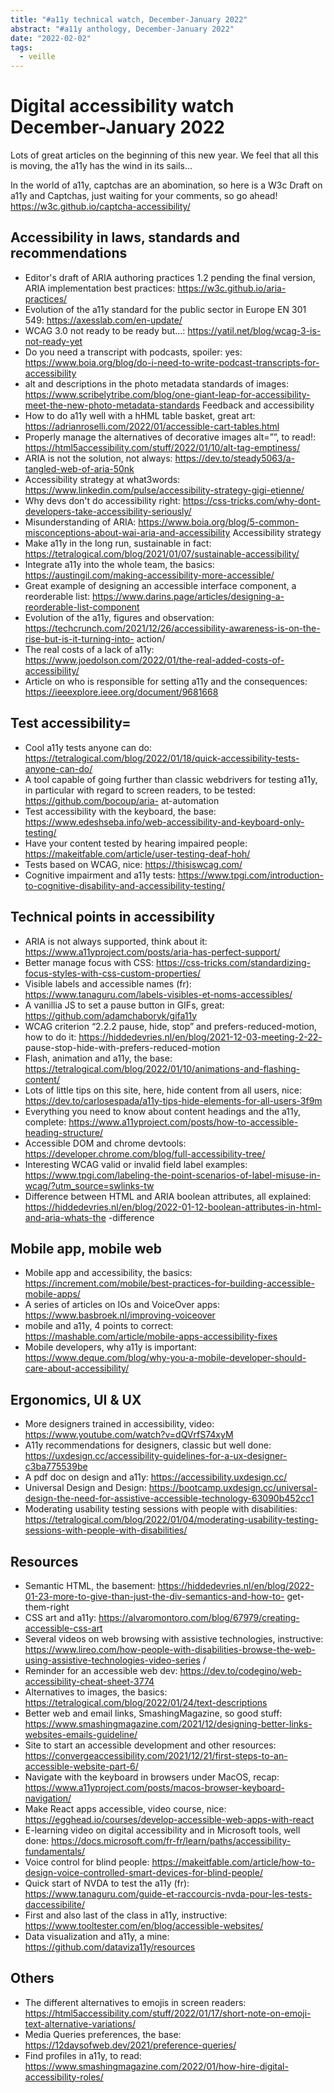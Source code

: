 ```yaml
---
title: "#a11y technical watch, December-January 2022"
abstract: "#a11y anthology, December-January 2022"
date: "2022-02-02"
tags:
  - veille
---
```

# Digital accessibility watch December-January 2022
Lots of great articles on the beginning of this new year. We feel that all this is moving, the a11y has the wind in its sails...

In the world of a11y, captchas are an abomination, so here is a W3c Draft on a11y and Captchas, just waiting for your comments, so go ahead!
https://w3c.github.io/captcha-accessibility/ 

## Accessibility in laws, standards and recommendations

- Editor's draft of ARIA authoring practices 1.2 pending the final version, ARIA implementation best practices: https://w3c.github.io/aria-practices/
- Evolution of the a11y standard for the public sector in Europe EN 301 549: https://axesslab.com/en-update/
- WCAG 3.0 not ready to be ready but…: https://yatil.net/blog/wcag-3-is-not-ready-yet
- Do you need a transcript with podcasts, spoiler: yes: https://www.boia.org/blog/do-i-need-to-write-podcast-transcripts-for-accessibility
- alt and descriptions in the photo metadata standards of images: https://www.scribelytribe.com/blog/one-giant-leap-for-accessibility-meet-the-new-photo-metadata-standards
Feedback and accessibility
- How to do a11y well with a hHML table basket, great art: https://adrianroselli.com/2022/01/accessible-cart-tables.html
- Properly manage the alternatives of decorative images alt=””, to read!: https://html5accessibility.com/stuff/2022/01/10/alt-tag-emptiness/
- ARIA is not the solution, not always: https://dev.to/steady5063/a-tangled-web-of-aria-50nk
- Accessibility strategy at what3words: https://www.linkedin.com/pulse/accessibility-strategy-gigi-etienne/
- Why devs don't do accessibility right: https://css-tricks.com/why-dont-developers-take-accessibility-seriously/
- Misunderstanding of ARIA: https://www.boia.org/blog/5-common-misconceptions-about-wai-aria-and-accessibility
Accessibility strategy
- Make a11y in the long run, sustainable in fact: https://tetralogical.com/blog/2021/01/07/sustainable-accessibility/
- Integrate a11y into the whole team, the basics: https://austingil.com/making-accessibility-more-accessible/
- Great example of designing an accessible interface component, a reorderable list: https://www.darins.page/articles/designing-a-reorderable-list-component
- Evolution of the a11y, figures and observation: https://techcrunch.com/2021/12/26/accessibility-awareness-is-on-the-rise-but-is-it-turning-into- action/
- The real costs of a lack of a11y: https://www.joedolson.com/2022/01/the-real-added-costs-of-accessibility/
- Article on who is responsible for setting a11y and the consequences: https://ieeexplore.ieee.org/document/9681668

## Test accessibility=

- Cool a11y tests anyone can do: https://tetralogical.com/blog/2022/01/18/quick-accessibility-tests-anyone-can-do/
- A tool capable of going further than classic webdrivers for testing a11y, in particular with regard to screen readers, to be tested: https://github.com/bocoup/aria- at-automation
- Test accessibility with the keyboard, the base: https://www.edeshseba.info/web-accessibility-and-keyboard-only-testing/
- Have your content tested by hearing impaired people: https://makeitfable.com/article/user-testing-deaf-hoh/
- Tests based on WCAG, nice: https://thisiswcag.com/
- Cognitive impairment and a11y tests: https://www.tpgi.com/introduction-to-cognitive-disability-and-accessibility-testing/

## Technical points in accessibility

- ARIA is not always supported, think about it: https://www.a11yproject.com/posts/aria-has-perfect-support/
- Better manage focus with CSS: https://css-tricks.com/standardizing-focus-styles-with-css-custom-properties/
- Visible labels and accessible names (fr): https://www.tanaguru.com/labels-visibles-et-noms-accessibles/
- A vanillia JS to set a pause button in GIFs, great: https://github.com/adamchaboryk/gifa11y
- WCAG criterion “2.2.2 pause, hide, stop” and prefers-reduced-motion, how to do it: https://hiddedevries.nl/en/blog/2021-12-03-meeting-2-22- pause-stop-hide-with-prefers-reduced-motion
- Flash, animation and a11y, the base: https://tetralogical.com/blog/2022/01/10/animations-and-flashing-content/
- Lots of little tips on this site, here, hide content from all users, nice: https://dev.to/carlosespada/a11y-tips-hide-elements-for-all-users-3f9m
- Everything you need to know about content headings and the a11y, complete: https://www.a11yproject.com/posts/how-to-accessible-heading-structure/
- Accessible DOM and chrome devtools: https://developer.chrome.com/blog/full-accessibility-tree/
- Interesting WCAG valid or invalid field label examples: https://www.tpgi.com/labeling-the-point-scenarios-of-label-misuse-in-wcag/?utm_source=swlinks-tw
- Difference between HTML and ARIA boolean attributes, all explained: https://hiddedevries.nl/en/blog/2022-01-12-boolean-attributes-in-html-and-aria-whats-the -difference

## Mobile app, mobile web

- Mobile app and accessibility, the basics: https://increment.com/mobile/best-practices-for-building-accessible-mobile-apps/
- A series of articles on IOs and VoiceOver apps: https://www.basbroek.nl/improving-voiceover
- mobile and a11y, 4 points to correct: https://mashable.com/article/mobile-apps-accessibility-fixes
- Mobile developers, why a11y is important: https://www.deque.com/blog/why-you-a-mobile-developer-should-care-about-accessibility/

## Ergonomics, UI & UX

- More designers trained in accessibility, video: https://www.youtube.com/watch?v=dQVrfS74xyM
- A11y recommendations for designers, classic but well done: https://uxdesign.cc/accessibility-guidelines-for-a-ux-designer-c3ba775539be
- A pdf doc on design and a11y: https://accessibility.uxdesign.cc/
- Universal Design and Design: https://bootcamp.uxdesign.cc/universal-design-the-need-for-assistive-accessible-technology-63090b452cc1
- Moderating usability testing sessions with people with disabilities: https://tetralogical.com/blog/2022/01/04/moderating-usability-testing-sessions-with-people-with-disabilities/

## Resources

- Semantic HTML, the basement: https://hiddedevries.nl/en/blog/2022-01-23-more-to-give-than-just-the-div-semantics-and-how-to- get-them-right
- CSS art and a11y: https://alvaromontoro.com/blog/67979/creating-accessible-css-art
- Several videos on web browsing with assistive technologies, instructive: https://www.lireo.com/how-people-with-disabilities-browse-the-web-using-assistive-technologies-video-series /
- Reminder for an accessible web dev: https://dev.to/codegino/web-accessibility-cheat-sheet-3774
- Alternatives to images, the basics: https://tetralogical.com/blog/2022/01/24/text-descriptions
- Better web and email links, SmashingMagazine, so good stuff: https://www.smashingmagazine.com/2021/12/designing-better-links-websites-emails-guideline/
- Site to start an accessible development and other resources: https://convergeaccessibility.com/2021/12/21/first-steps-to-an-accessible-website-part-6/
- Navigate with the keyboard in browsers under MacOS, recap: https://www.a11yproject.com/posts/macos-browser-keyboard-navigation/
- Make React apps accessible, video course, nice: https://egghead.io/courses/develop-accessible-web-apps-with-react
- E-learning video on digital accessibility and in Microsoft tools, well done: https://docs.microsoft.com/fr-fr/learn/paths/accessibility-fundamentals/
- Voice control for blind people: https://makeitfable.com/article/how-to-design-voice-controlled-smart-devices-for-blind-people/
- Quick start of NVDA to test the a11y (fr): https://www.tanaguru.com/guide-et-raccourcis-nvda-pour-les-tests-daccessibilite/
- First and also last of the class in a11y, instructive: https://www.tooltester.com/en/blog/accessible-websites/
- Data visualization and a11y, a mine: https://github.com/dataviza11y/resources

## Others

- The different alternatives to emojis in screen readers: https://html5accessibility.com/stuff/2022/01/17/short-note-on-emoji-text-alternative-variations/
- Media Queries preferences, the base: https://12daysofweb.dev/2021/preference-queries/
- Find profiles in a11y, to read: https://www.smashingmagazine.com/2022/01/how-hire-digital-accessibility-roles/